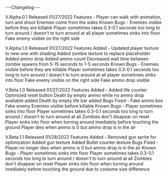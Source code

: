 ---Changelog---

V.Alpha.0.1
Released 01/27/2022
Features -
Player can walk with animation, turn and shoot
Enemies come from the sides
Known Bugs -
Enemies visible before they are killable
Player sometimes takes 0.3-0.1 seconds too long to turn around / doesn't to turn around at all
player sometimes sinks into floor
Fake enemy visible on the right side

V.Alpha.1.0
Released 01/27/2022
Features Added -
Updated player texture to new one with shading
Added zombie texture to replace placeholder
Added ammo drop
Added ammo count
Decreased wait time between zombie spawns from 5-15 seconds to 1-5 seconds
Known Bugs -
Enemies visible before they are killable
Player sometimes takes 0.3-0.1 seconds too long to turn around / doesn't to turn around at all
player sometimes sinks into floor
Fake enemy visible on the right side
Fake ammo drop visible

V.Beta.1.0
Released 01/27/2022
Features Added -
Added life counter
Optimized reset button
Death by empty ammo while no ammo drop avaliable added
Death by empty life bar added
Bugs Fixed -
Fake ammo box
Fake enemy
Enemies visible before killable
Known Bugs -
Player sometimes sinks into floor
Player sometimes takes 0.3-0.1 seconds too long to turn around / doesn't to turn around at all
Zombies don't disapear on reset
Player sinks into floor when turning around imediately before touching the ground
Player dies when ammo is 0 but ammo drop is in the air

V.Beta.1.1
Released 01/28/2022
Features Added -
Removed gun sprite for optimization
Added gun texture
Added Bullet counter texture
Bugs Fixed -
Player no longer dies when ammo is 0 but ammo drop is in the air
Known Bugs -
Player sometimes sinks into floor
Player sometimes takes 0.3-0.1 seconds too long to turn around / doesn't to turn around at all
Zombies don't disapear on reset
Player sinks into floor when turning around imediately before touching the ground due to costume size difference
